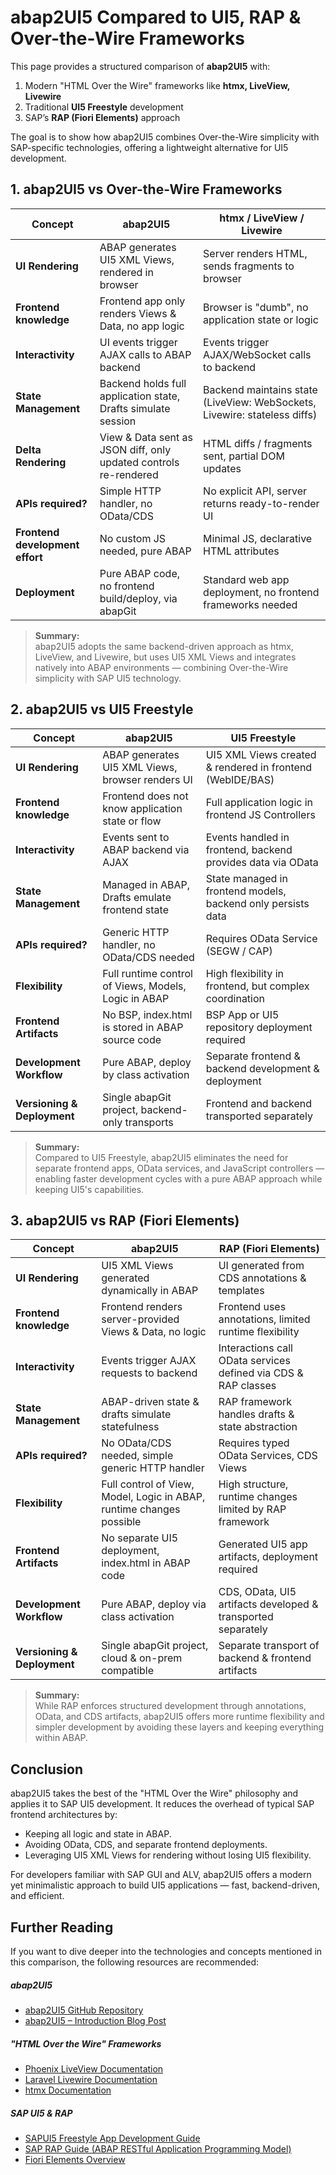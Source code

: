 # abap2UI5 Compared to UI5, RAP & Over-the-Wire Frameworks

This page provides a structured comparison of **abap2UI5** with:
1. Modern "HTML Over the Wire" frameworks like **htmx, LiveView, Livewire**
2. Traditional **UI5 Freestyle** development
3. SAP’s **RAP (Fiori Elements)** approach

The goal is to show how abap2UI5 combines Over-the-Wire simplicity with SAP-specific technologies, offering a lightweight alternative for UI5 development.

## 1. abap2UI5 vs Over-the-Wire Frameworks

| Concept                   | abap2UI5                                               | htmx / LiveView / Livewire                                  |
|---------------------------|--------------------------------------------------------|-------------------------------------------------------------|
| **UI Rendering**           | ABAP generates UI5 XML Views, rendered in browser       | Server renders HTML, sends fragments to browser              |
| **Frontend knowledge**     | Frontend app only renders Views & Data, no app logic    | Browser is "dumb", no application state or logic             |
| **Interactivity**          | UI events trigger AJAX calls to ABAP backend            | Events trigger AJAX/WebSocket calls to backend               |
| **State Management**       | Backend holds full application state, Drafts simulate session | Backend maintains state (LiveView: WebSockets, Livewire: stateless diffs) |
| **Delta Rendering**        | View & Data sent as JSON diff, only updated controls re-rendered | HTML diffs / fragments sent, partial DOM updates             |
| **APIs required?**         | Simple HTTP handler, no OData/CDS                       | No explicit API, server returns ready-to-render UI           |
| **Frontend development effort** | No custom JS needed, pure ABAP                      | Minimal JS, declarative HTML attributes                     |
| **Deployment**             | Pure ABAP code, no frontend build/deploy, via abapGit    | Standard web app deployment, no frontend frameworks needed   |

> **Summary:**  
abap2UI5 adopts the same backend-driven approach as htmx, LiveView, and Livewire, but uses UI5 XML Views and integrates natively into ABAP environments — combining Over-the-Wire simplicity with SAP UI5 technology.


## 2. abap2UI5 vs UI5 Freestyle

| Concept                   | abap2UI5                                               | UI5 Freestyle                                                |
|---------------------------|--------------------------------------------------------|--------------------------------------------------------------|
| **UI Rendering**           | ABAP generates UI5 XML Views, browser renders UI        | UI5 XML Views created & rendered in frontend (WebIDE/BAS)     |
| **Frontend knowledge**     | Frontend does not know application state or flow        | Full application logic in frontend JS Controllers             |
| **Interactivity**          | Events sent to ABAP backend via AJAX                    | Events handled in frontend, backend provides data via OData   |
| **State Management**       | Managed in ABAP, Drafts emulate frontend state          | State managed in frontend models, backend only persists data  |
| **APIs required?**         | Generic HTTP handler, no OData/CDS needed               | Requires OData Service (SEGW / CAP)                           |
| **Flexibility**            | Full runtime control of Views, Models, Logic in ABAP    | High flexibility in frontend, but complex coordination        |
| **Frontend Artifacts**     | No BSP, index.html is stored in ABAP source code        | BSP App or UI5 repository deployment required                 |
| **Development Workflow**   | Pure ABAP, deploy by class activation                   | Separate frontend & backend development & deployment          |
| **Versioning & Deployment**| Single abapGit project, backend-only transports         | Frontend and backend transported separately                   |

> **Summary:**  
Compared to UI5 Freestyle, abap2UI5 eliminates the need for separate frontend apps, OData services, and JavaScript controllers — enabling faster development cycles with a pure ABAP approach while keeping UI5's capabilities.

## 3. abap2UI5 vs RAP (Fiori Elements)

| Concept                   | abap2UI5                                               | RAP (Fiori Elements)                                         |
|---------------------------|--------------------------------------------------------|--------------------------------------------------------------|
| **UI Rendering**           | UI5 XML Views generated dynamically in ABAP             | UI generated from CDS annotations & templates                 |
| **Frontend knowledge**     | Frontend renders server-provided Views & Data, no logic | Frontend uses annotations, limited runtime flexibility        |
| **Interactivity**          | Events trigger AJAX requests to backend                 | Interactions call OData services defined via CDS & RAP classes |
| **State Management**       | ABAP-driven state & drafts simulate statefulness        | RAP framework handles drafts & state abstraction              |
| **APIs required?**         | No OData/CDS needed, simple generic HTTP handler        | Requires typed OData Services, CDS Views                      |
| **Flexibility**            | Full control of View, Model, Logic in ABAP, runtime changes possible | High structure, runtime changes limited by RAP framework       |
| **Frontend Artifacts**     | No separate UI5 deployment, index.html in ABAP code     | Generated UI5 app artifacts, deployment required               |
| **Development Workflow**   | Pure ABAP, deploy via class activation                  | CDS, OData, UI5 artifacts developed & transported separately   |
| **Versioning & Deployment**| Single abapGit project, cloud & on-prem compatible      | Separate transport of backend & frontend artifacts             |

> **Summary:**  
While RAP enforces structured development through annotations, OData, and CDS artifacts, abap2UI5 offers more runtime flexibility and simpler development by avoiding these layers and keeping everything within ABAP.


## Conclusion

abap2UI5 takes the best of the "HTML Over the Wire" philosophy and applies it to SAP UI5 development. It reduces the overhead of typical SAP frontend architectures by:
- Keeping all logic and state in ABAP.
- Avoiding OData, CDS, and separate frontend deployments.
- Leveraging UI5 XML Views for rendering without losing UI5 flexibility.

For developers familiar with SAP GUI and ALV, abap2UI5 offers a modern yet minimalistic approach to build UI5 applications — fast, backend-driven, and efficient.

## Further Reading

If you want to dive deeper into the technologies and concepts mentioned in this comparison, the following resources are recommended:

##### abap2UI5
- [abap2UI5 GitHub Repository](https://github.com/abap2UI5/abap2UI5)
- [abap2UI5 – Introduction Blog Post](https://community.sap.com/t5/technology-blogs-by-members/abap2ui5-1-introduction-developing-ui5-apps-purely-in-abap/ba-p/13567635)

##### "HTML Over the Wire" Frameworks
- [Phoenix LiveView Documentation](https://hexdocs.pm/phoenix_live_view/Phoenix.LiveView.html)
- [Laravel Livewire Documentation](https://laravel-livewire.com/docs)
- [htmx Documentation](https://htmx.org/docs/)

##### SAP UI5 & RAP
- [SAPUI5 Freestyle App Development Guide](https://sapui5.hana.ondemand.com/)
- [SAP RAP Guide (ABAP RESTful Application Programming Model)](https://help.sap.com/viewer/product/ABAP_RESTFUL_APPLICATION_PROGRAMMING_MODEL/latest/en-US)
- [Fiori Elements Overview](https://experience.sap.com/fiori-design-web/floorplans/)
